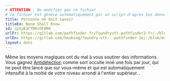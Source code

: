 ```yaml
---
# ATTENTION : Ne modifiez pas ce fichier
# Ce fichier est généré automatiquement par un script d'après les données du module Foundry VTT officiel et de sa traduction
title: Personne ne doit savoir
titleEn: None Shall Know
id: cpsyKarYRHiOF0Nd
urlFr: https://gitlab.com/pathfinder-fr/foundryvtt-pathfinder2-fr/-/blob/master/data/feats/cpsyKarYRHiOF0Nd.htm
urlEn: https://gitlab.com/hooking/foundry-vtt---pathfinder-2e/-/blob/master/packs/data/feats.db/none-shall-know.json
layout: dons
---
```

Même les moyens magiques ont du mal à vous soutirer des informations. Vous gagnez [Antidétection](../sorts/antidétection.html) comme sort occulte inné une fois par jour, qui ne peut être lancé que sur vous-même et qui est automatiquement intensifié à la moitié de votre niveau arrondi à l'entier supérieur.
.
